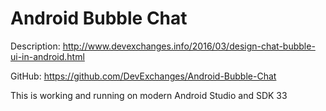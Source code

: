# Android Bubble Chat

Description: http://www.devexchanges.info/2016/03/design-chat-bubble-ui-in-android.html

GitHub: https://github.com/DevExchanges/Android-Bubble-Chat

This is working and running on modern Android Studio and SDK 33

